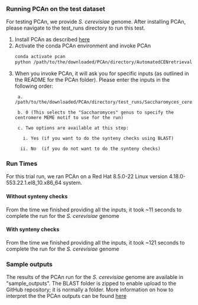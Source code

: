 ### Running PCAn on the test dataset

For testing PCAn, we provide _S. cerevisiae_ genome. After installing PCAn, please navigate to the test_runs directory to run this test.

1. Install PCAn as described [here](https://github.com/JHelsen/point-centromere-detection/tree/main/PCAn#readme)
2. Activate the conda PCAn environment and invoke PCAn
    ```bash
    conda activate pcan
    python /path/to/the/downloaded/PCAn/directory/AutomatedCENretrieval_ForPublishing.py
    ```
2. When you invoke PCAn, it will ask you for specific inputs (as outlined in the README for the PCAn folder). Please enter the inputs in the following order:
    ```   
     a. /path/to/the/downloaded/PCAn/directory/test_runs/Saccharomyces_cerevisiae.fna
    ```
    ```
     b. 0 (This selects the "Saccharomyces" genus to specify the centromere MEME motif to use for the run)
    ```
    ```
     c. Two options are available at this step:

       i. Yes (if you want to do the synteny checks using BLAST)

      ii. No  (if you do not want to do the synteny checks)
    ```

### Run Times
For this trial run, we ran PCAn on a Red Hat 8.5.0-22 Linux version 4.18.0-553.22.1.el8_10.x86_64 system. 

#### Without synteny checks
From the time we finished providing all the inputs, it took ~11 seconds to complete the run for the _S. cerevisiae_ genome
#### With synteny checks
From the time we finished providing all the inputs, it took ~121 seconds to complete the run for the _S. cerevisiae_ genome


### Sample outputs
The results of the PCAn run for the _S. cerevisiae_ genome are available in "sample_outputs". The BLAST folder is zipped to enable upload to the GitHub repository; it is normally a folder. More information on how to interpret the the PCAn outputs can be found [here](https://github.com/JHelsen/point-centromere-detection/tree/main/PCAn)
